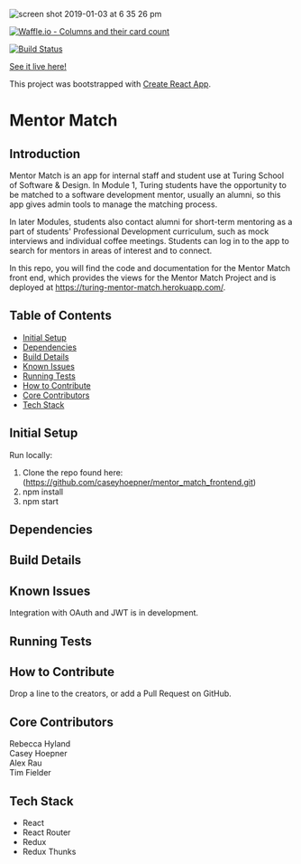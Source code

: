 ![screen shot 2019-01-03 at 6 35 26 pm](https://user-images.githubusercontent.com/39714935/50670098-6bcad500-0f86-11e9-862e-457c5a122a1d.png)

[![Waffle.io - Columns and their card count](https://badge.waffle.io/BeccaHyland/mentor_match_api.svg?columns=all)](https://waffle.io/BeccaHyland/mentor_match_api)

[![Build Status](https://travis-ci.org/caseyhoepner/mentor_match_frontend.svg?branch=master)](https://travis-ci.org/caseyhoepner/mentor_match_frontend)

[See it live here!](https://turing-mentor-match.herokuapp.com/)

This project was bootstrapped with [Create React App](https://github.com/facebook/create-react-app).

# Mentor Match

## Introduction
  Mentor Match is an app for internal staff and student use at Turing School of Software & Design. In Module 1, Turing students have the opportunity to be matched to a software development mentor, usually an alumni, so this app gives admin tools to manage the matching process.

 In later Modules, students also contact alumni for short-term mentoring as a part of students' Professional Development curriculum, such as mock interviews and individual coffee meetings. Students can log in to the app to search for mentors in areas of interest and to connect.

In this repo, you will find the code and documentation for the Mentor Match front end, which provides the views for the Mentor Match Project and is deployed at https://turing-mentor-match.herokuapp.com/.

## Table of Contents
* [Initial Setup](#initial-setup)
* [Dependencies](#dependencies)
* [Build Details](#build-details)
* [Known Issues](#known-issues)
* [Running Tests](#running-tests)
* [How to Contribute](#how-to-contribute)
* [Core Contributors](#core-contributors)
* [Tech Stack](#tech-stack)

## <a name="initial-setup"></a>Initial Setup
Run locally:
1. Clone the repo found here: (https://github.com/caseyhoepner/mentor_match_frontend.git)
2. npm install
3. npm start

## <a name="dependencies"></a>Dependencies

## <a name="build-details"></a>Build Details

## <a name="known-issues"></a>Known Issues
Integration with OAuth and JWT is in development.

## <a name="running-tests"></a>Running Tests

## <a name="how-to-contribute"></a>How to Contribute
Drop a line to the creators, or add a Pull Request on GitHub.

## <a name="core-contributors"></a>Core Contributors
Rebecca Hyland<br>
Casey Hoepner<br>
Alex Rau<br>
Tim Fielder

## <a name="tech-stack"></a>Tech Stack
* React
* React Router
* Redux
* Redux Thunks
